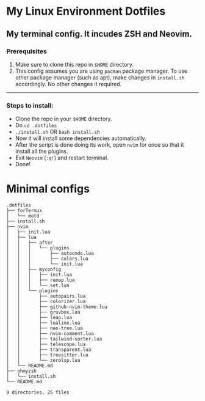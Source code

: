 # My Linux Environment Dotfiles

## My terminal config. It incudes ZSH and Neovim.

### Prerequisites
1. Make sure to clone this repo in `$HOME` directory.
1. This config assumes you are using `pacman` package manager.
To use other package manager (such as apt), make changes in `install.sh` accordingly.
No other changes it required.

--------------------------------

### Steps to install:

* Clone the repo in your `$HOME` directory.
* Do `cd .dotfiles`
* `./install.sh` OR `bash install.sh`
* Now it will install some dependencies automatically.
* After the script is done doing its work, open `nvim` for once so that it install all the plugins.
* Exit `Neovim` (`:q!`) and restart terminal.
* Done!

# Minimal configs
```
.dotfiles
├── forTermux
│   └── motd
├── install.sh
├── nvim
│   ├── init.lua
│   ├── lua
│   │   ├── after
│   │   │   └── plugins
│   │   │       ├── autocmds.lua
│   │   │       ├── colors.lua
│   │   │       └── init.lua
│   │   ├── myconfig
│   │   │   ├── init.lua
│   │   │   ├── remap.lua
│   │   │   └── set.lua
│   │   └── plugins
│   │       ├── autopairs.lua
│   │       ├── colorizer.lua
│   │       ├── github-nvim-theme.lua
│   │       ├── gruvbox.lua
│   │       ├── leap.lua
│   │       ├── lualine.lua
│   │       ├── neo-tree.lua
│   │       ├── nvim-comment.lua
│   │       ├── tailwind-sorter.lua
│   │       ├── telescope.lua
│   │       ├── transparent.lua
│   │       ├── treesitter.lua
│   │       └── zerolsp.lua
│   └── README.md
├── ohmyzsh
│   └── install.sh
└── README.md

9 directories, 25 files

```

